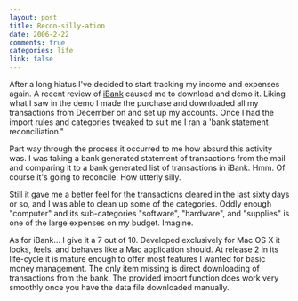 ```yaml
--- 
layout: post
title: Recon-silly-ation
date: 2006-2-22
comments: true
categories: life
link: false
---
```

After a long hiatus I've decided to start tracking my income and expenses again. A recent review of <a href="http://www.iggsoftware.com/ibank/" title="iBank">iBank</a> caused me to download and demo it. Liking what I saw in the demo I made the purchase and downloaded all my transactions from December on and set up my accounts. Once I had the import rules and categories tweaked to suit me I ran a 'bank statement reconciliation."

Part way through the process it occurred to me how absurd this activity was. I was taking a bank generated statement of transactions from the mail and comparing it to a bank generated list of transactions in iBank. Hmm. Of course it's going to reconcile. How utterly silly.

Still it gave me a better feel for the transactions cleared in the last sixty days or so, and I was able to clean up some of the categories. Oddly enough "computer" and its sub-categories "software", "hardware", and "supplies" is one of the large expenses on my budget. Imagine.

As for iBank... I give it a 7 out of 10. Developed exclusively for Mac OS X it looks, feels, and behaves like a Mac application should. At release 2 in its life-cycle it is mature enough to offer most features I wanted for basic money management. The only item missing is direct downloading of transactions from the bank. The provided import function does work very smoothly once you have the data file downloaded manually.
